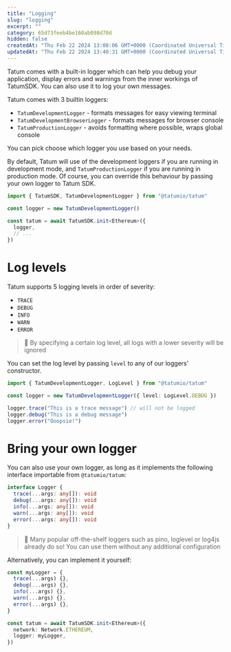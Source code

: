 ```yaml
---
title: "Logging"
slug: "logging"
excerpt: ""
category: 65d73feeb4be160ab098d70d
hidden: false
createdAt: "Thu Feb 22 2024 13:08:06 GMT+0000 (Coordinated Universal Time)"
updatedAt: "Thu Feb 22 2024 13:40:31 GMT+0000 (Coordinated Universal Time)"
---
```

Tatum comes with a built-in logger which can help you debug your application, display errors and warnings from the inner workings of TatumSDK. You can also use it to log your own messages.

Tatum comes with 3 builtin loggers:

- `TatumDevelopmentLogger` - formats messages for easy viewing terminal
- `TatumDevelopmentBrowserLogger` - formats messages for browser console
- `TatumProductionLogger` - avoids formatting where possible, wraps global console

You can pick choose which logger you use based on your needs.

By default, Tatum will use of the development loggers if you are running in development mode, and `TatumProductionLogger` if you are running in production mode. Of course, you can override this behaviour by passing your own logger to Tatum SDK.

```typescript
import { TatumSDK, TatumDevelopmentLogger } from "@tatumio/tatum"

const logger = new TatumDevelopmentLogger()

const tatum = await TatumSDK.init<Ethereum>({
  logger,
  // ...
})
```

# Log levels

Tatum supports 5 logging levels in order of severity:

- `TRACE`
- `DEBUG`
- `INFO`
- `WARN`
- `ERROR`

> 📘 By specifying a certain log level, all logs with a lower severity will be ignored

You can set the log level by passing `level` to any of our loggers' constructor.

```typescript
import { TatumDevelopmentLogger, LogLevel } from "@tatumio/tatum"

const logger = new TatumDevelopmentLogger({ level: LogLevel.DEBUG })

logger.trace("This is a trace message") // will not be logged
logger.debug("This is a debug message")
logger.error("Ooopsie!")
```

# Bring your own logger

You can also use your own logger, as long as it implements the following interface importable from `@tatumio/tatum`:

```typescript
interface Logger {
  trace(...args: any[]): void
  debug(...args: any[]): void
  info(...args: any[]): void
  warn(...args: any[]): void
  error(...args: any[]): void
}
```

> 📘 Many popular off-the-shelf loggers such as pino, loglevel or log4js already do so! You can use them without any additional configuration

 Alternatively, you can implement it yourself:

```typescript
const myLogger = {
  trace(...args) {},
  debug(...args) {},
  info(...args) {},
  warn(...args) {},
  error(...args) {},
}

const tatum = await TatumSDK.init<Ethereum>({
  network: Network.ETHEREUM,
  logger: myLogger,
})
```
